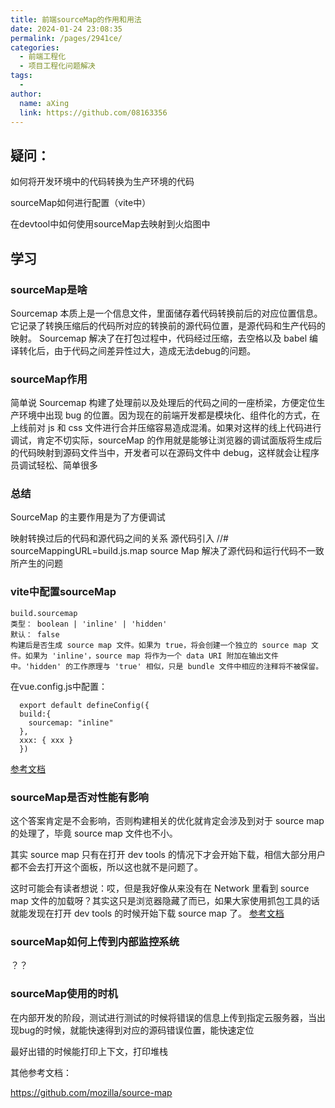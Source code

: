 ```yaml
---
title: 前端sourceMap的作用和用法
date: 2024-01-24 23:08:35
permalink: /pages/2941ce/
categories:
  - 前端工程化
  - 项目工程化问题解决
tags:
  - 
author: 
  name: aXing
  link: https://github.com/08163356
---
```







## 疑问：

如何将开发环境中的代码转换为生产环境的代码

sourceMap如何进行配置（vite中）

在devtool中如何使用sourceMap去映射到火焰图中

## 学习

<!-- more -->
### sourceMap是啥

Sourcemap 本质上是一个信息文件，里面储存着代码转换前后的对应位置信息。它记录了转换压缩后的代码所对应的转换前的源代码位置，是源代码和生产代码的映射。 Sourcemap 解决了在打包过程中，代码经过压缩，去空格以及 babel 编译转化后，由于代码之间差异性过大，造成无法debug的问题。

### sourceMap作用

简单说 Sourcemap 构建了处理前以及处理后的代码之间的一座桥梁，方便定位生产环境中出现 bug 的位置。因为现在的前端开发都是模块化、组件化的方式，在上线前对 js 和 css 文件进行合并压缩容易造成混淆。如果对这样的线上代码进行调试，肯定不切实际，sourceMap 的作用就是能够让浏览器的调试面版将生成后的代码映射到源码文件当中，开发者可以在源码文件中 debug，这样就会让程序员调试轻松、简单很多

### 总结

SourceMap 的主要作用是为了方便调试

映射转换过后的代码和源代码之间的关系
 源代码引入 //# sourceMappingURL=build.js.map
 source Map 解决了源代码和运行代码不一致所产生的问题

### vite中配置sourceMap

```
build.sourcemap
类型： boolean | 'inline' | 'hidden'
默认： false
构建后是否生成 source map 文件。如果为 true，将会创建一个独立的 source map 文件。如果为 'inline'，source map 将作为一个 data URI 附加在输出文件中。'hidden' 的工作原理与 'true' 相似，只是 bundle 文件中相应的注释将不被保留。
```

在vue.config.js中配置：

```
  export default defineConfig({
  build:{
    sourcemap: "inline"
  },
  xxx: { xxx }
  })
```

[参考文档](https://cn.vitejs.dev/config/build-options.html)

### sourceMap是否对性能有影响

这个答案肯定是不会影响，否则构建相关的优化就肯定会涉及到对于 source map 的处理了，毕竟 source map 文件也不小。

其实 source map 只有在打开 dev tools 的情况下才会开始下载，相信大部分用户都不会去打开这个面板，所以这也就不是问题了。

这时可能会有读者想说：哎，但是我好像从来没有在 Network 里看到 source map 文件的加载呀？其实这只是浏览器隐藏了而已，如果大家使用抓包工具的话就能发现在打开 dev tools 的时候开始下载 source map 了。
[参考文档](https://juejin.cn/post/6963076475020902436)

###  sourceMap如何上传到内部监控系统

？？

### sourceMap使用的时机

在内部开发的阶段，测试进行测试的时候将错误的信息上传到指定云服务器，当出现bug的时候，就能快速得到对应的源码错误位置，能快速定位

最好出错的时候能打印上下文，打印堆栈

其他参考文档：

https://github.com/mozilla/source-map